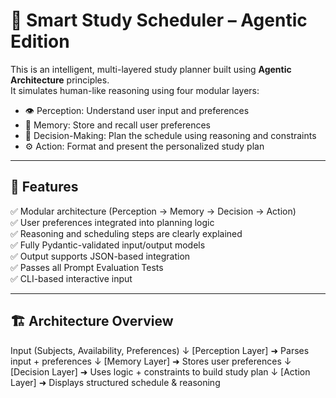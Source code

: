# 🧠 Smart Study Scheduler – Agentic Edition

This is an intelligent, multi-layered study planner built using **Agentic Architecture** principles.  
It simulates human-like reasoning using four modular layers:

- 👁️ Perception: Understand user input and preferences
- 🧠 Memory: Store and recall user preferences
- 🧭 Decision-Making: Plan the schedule using reasoning and constraints
- ⚙️ Action: Format and present the personalized study plan

---

## 🚀 Features

✅ Modular architecture (Perception → Memory → Decision → Action)  
✅ User preferences integrated into planning logic  
✅ Reasoning and scheduling steps are clearly explained  
✅ Fully Pydantic-validated input/output models  
✅ Output supports JSON-based integration  
✅ Passes all Prompt Evaluation Tests  
✅ CLI-based interactive input  

---

## 🏗️ Architecture Overview

Input (Subjects, Availability, Preferences) ↓ [Perception Layer] ➜ Parses input + preferences ↓ [Memory Layer] ➜ Stores user preferences ↓ [Decision Layer] ➜ Uses logic + constraints to build study plan ↓ [Action Layer] ➜ Displays structured schedule & reasoning


